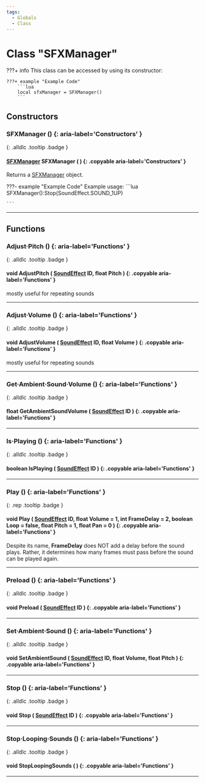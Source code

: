 ```yaml
---
tags:
  - Globals
  - Class
---
```

# Class "SFXManager"

???+ info
    This class can be accessed by using its constructor:

    ???+ example "Example Code"
        ```lua
        local sfxManager = SFXManager()
        ```

## Constructors
### SFXManager () {: aria-label='Constructors' }
[ ](#){: .alldlc .tooltip .badge }
#### [SFXManager](SFXManager.md) SFXManager ( ) {: .copyable aria-label='Constructors' }

Returns a [SFXManager](SFXManager.md) object.

???- example "Example Code"
    Example usage:
    ```lua
    SFXManager():Stop(SoundEffect.SOUND_1UP)

    ```
___
## Functions
### Adjust·Pitch () {: aria-label='Functions' }
[ ](#){: .alldlc .tooltip .badge }
#### void AdjustPitch ( [SoundEffect](enums/SoundEffect.md) ID, float Pitch ) {: .copyable aria-label='Functions' }
mostly useful for repeating sounds
___
### Adjust·Volume () {: aria-label='Functions' }
[ ](#){: .alldlc .tooltip .badge }
#### void AdjustVolume ( [SoundEffect](enums/SoundEffect.md) ID, float Volume ) {: .copyable aria-label='Functions' }
mostly useful for repeating sounds
___
### Get·Ambient·Sound·Volume () {: aria-label='Functions' }
[ ](#){: .alldlc .tooltip .badge }
#### float GetAmbientSoundVolume ( [SoundEffect](enums/SoundEffect.md) ID ) {: .copyable aria-label='Functions' }

___
### Is·Playing () {: aria-label='Functions' }
[ ](#){: .alldlc .tooltip .badge }
#### boolean IsPlaying ( [SoundEffect](enums/SoundEffect.md) ID ) {: .copyable aria-label='Functions' }

___
### Play () {: aria-label='Functions' }
[ ](#){: .rep .tooltip .badge }
#### void Play ( [SoundEffect](enums/SoundEffect.md) ID, float Volume = 1, int FrameDelay = 2, boolean Loop = false, float Pitch = 1, float Pan = 0 ) {: .copyable aria-label='Functions' }
Despite its name, **FrameDelay** does NOT add a delay before the sound plays. Rather, it determines how many frames must pass before the sound can be played again.
___
### Preload () {: aria-label='Functions' }
[ ](#){: .alldlc .tooltip .badge }
#### void Preload ( [SoundEffect](enums/SoundEffect.md) ID ) {: .copyable aria-label='Functions' }

___
### Set·Ambient·Sound () {: aria-label='Functions' }
[ ](#){: .alldlc .tooltip .badge }
#### void SetAmbientSound ( [SoundEffect](enums/SoundEffect.md) ID, float Volume, float Pitch ) {: .copyable aria-label='Functions' }

___
### Stop () {: aria-label='Functions' }
[ ](#){: .alldlc .tooltip .badge }
#### void Stop ( [SoundEffect](enums/SoundEffect.md) ID ) {: .copyable aria-label='Functions' }

___
### Stop·Looping·Sounds () {: aria-label='Functions' }
[ ](#){: .alldlc .tooltip .badge }
#### void StopLoopingSounds ( ) {: .copyable aria-label='Functions' }

___
